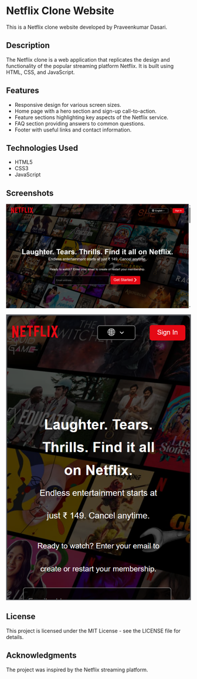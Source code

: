# Netflix Clone Website

This is a Netflix clone website developed by Praveenkumar Dasari.

## Description

The Netflix clone is a web application that replicates the design and functionality of the popular streaming platform Netflix. It is built using HTML, CSS, and JavaScript.

## Features

- Responsive design for various screen sizes.
- Home page with a hero section and sign-up call-to-action.
- Feature sections highlighting key aspects of the Netflix service.
- FAQ section providing answers to common questions.
- Footer with useful links and contact information.

## Technologies Used

- HTML5
- CSS3
- JavaScript

## Screenshots
![Netflix Website Desktop View](<landscape view.png>)

![Netflix Website Smartphone View](<potrait view.png>)

## License
This project is licensed under the MIT License - see the LICENSE file for details.

## Acknowledgments
The project was inspired by the Netflix streaming platform.
